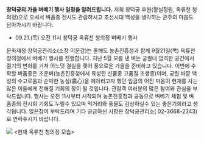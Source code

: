 **창덕궁의 가을 벼베기 행사 일정을 알려드립니다.** 
저희 창덕궁 후원(왕실정원, 옥류천 청의정)으로 오셔서 벼품종 전시도 관람하시고 조선시대 백성을 생각하는 군주의 마음도 담아가시기 바랍니다.
- 09.21.(목) 오전 11시 창덕궁 옥류천 청의정 벼베기 행사

문화재청 창덕궁관리소(소장 이문갑)는 올해도 농촌진흥청과 함께 9월21일(목) 옥류천 청의정에서 벼베기 행사를 진행합니다. 지난 5월 모를 낸 벼는 궁궐내 엄격한 공간에서 절기의 변화를 거쳐 어느덧 결실을 맺어 풍요로운 가을을 준비하고 있습니다. 이번에 수확할 벼품종은 조운벼(농촌진흥청에서 육성한 신품종 고품질 조생종)이며, 궁궐 바깥 백성의 수고로움과 순박한 농심(農心)을 헤아리고자 했던 임금의 어진 마음이 현재를 사는 많은 이들에게 전해질 기회의 장이 될 것입니다. 관람객 여러분의 많은 참여와 관심을 부탁드립니다. 행사는 오전 11시부터 시작되며 농촌진흥청과 공동으로 벼베기 체험 및 벼 품종의 전시회 기회도 누릴수 있으며 먹거리와 풍물도 감상하실수 있는 좋은기회라고 생각됩니다. 많은참여 부탁드리며 기타 궁금하신 사항은 창덕궁관리소( 02-3668-2343)로 연락주시기 바랍니다.

![](https://www.cdg.go.kr/upload/KakaoTalk_20170908_101805882.jpg)
<현재 옥류천 청의정 모습>